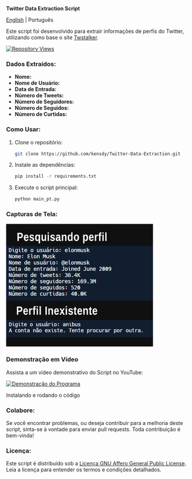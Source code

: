 **Twitter Data Extraction Script**

[English](README.md) | Português

Este script foi desenvolvido para extrair informações de perfis do Twitter, utilizando como base o site [Twstalker](https://twstalker.com/).

[![Repository Views](https://komarev.com/ghpvc/?username=kensdytwi&label=Views&color=brightgreen)]([https://github.com/kensdy/Twitter-Data-Extraction](https://github.com/kensdy/Twitter-Data-Extraction))

### Dados Extraídos:

- **Nome:**
- **Nome de Usuário:**
- **Data de Entrada:**
- **Número de Tweets:**
- **Número de Seguidores:**
- **Número de Seguidos:**
- **Número de Curtidas:**

### Como Usar:

1. Clone o repositório:

   ```bash
   git clone https://github.com/kensdy/Twitter-Data-Extraction.git
   ```

2. Instale as dependências:

   ```bash
   pip install -r requirements.txt
   ```

3. Execute o script principal:

   ```bash
   python main_pt.py
   ```

### Capturas de Tela:

![Rodando](run.png)

### Demonstração em Vídeo

Assista a um vídeo demonstrativo do Script no YouTube:

[![Demonstração do Programa](https://img.youtube.com/vi/gjW5WG1_APw/0.jpg)](https://www.youtube.com/watch?v=gjW5WG1_APw)

Instalando e rodando o código


### Colabore:

Se você encontrar problemas, ou deseja contribuir para a melhoria deste script, sinta-se à vontade para enviar pull requests. Toda contribuição é bem-vinda!

### Licença:

Este script é distribuído sob a [Licença GNU Affero General Public License](https://www.gnu.org/licenses/agpl-3.0.html). Leia a licença para entender os termos e condições detalhados.
